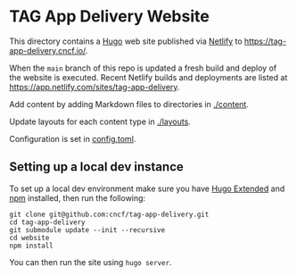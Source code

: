 # TAG App Delivery Website

This directory contains a [Hugo](https://gohugo.io) web site published via [Netlify](https://www.netlify.com/) to <https://tag-app-delivery.cncf.io/>.

When the `main` branch of this repo is updated a fresh build and deploy of the website is executed. Recent Netlify builds and deployments are listed at <https://app.netlify.com/sites/tag-app-delivery>.

Add content by adding Markdown files to directories in [./content](./content).

Update layouts for each content type in [./layouts](./layouts/).

Configuration is set in [config.toml](./config.toml).

## Setting up a local dev instance

To set up a local dev environment make sure you have [Hugo Extended](https://gohugo.io/installation/linux/#editions) and [npm](https://www.npmjs.com/) installed, then run the following:

```
git clone git@github.com:cncf/tag-app-delivery.git
cd tag-app-delivery
git submodule update --init --recursive
cd website
npm install
```

You can then run the site using `hugo server`.

